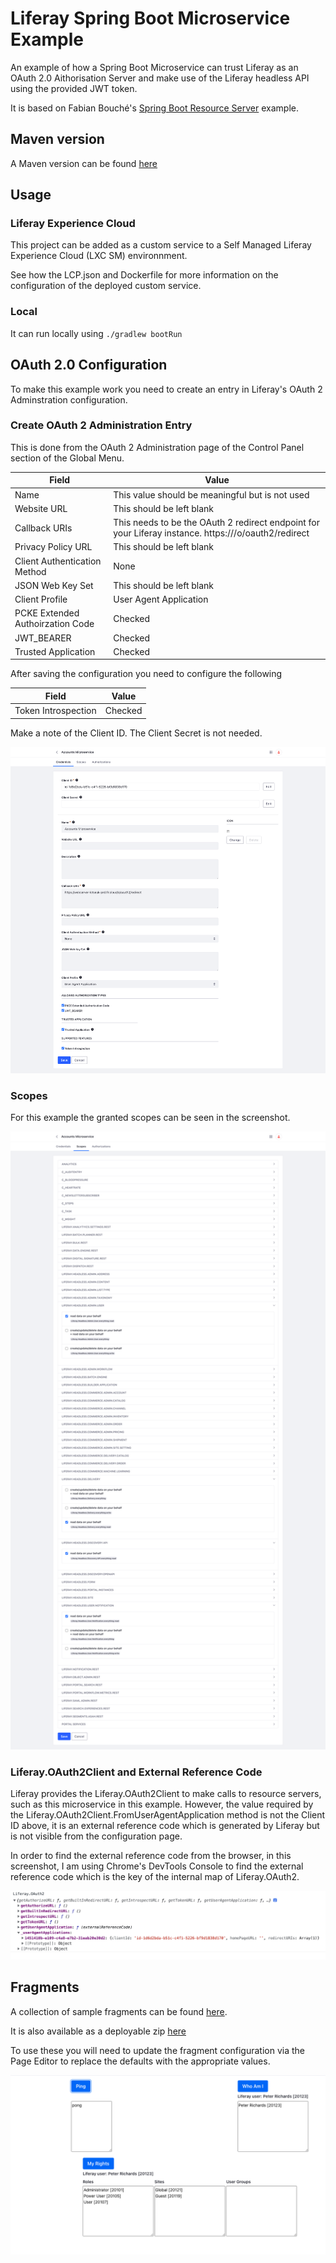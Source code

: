 # Liferay Spring Boot Microservice Example
An example of how a Spring Boot Microservice can trust Liferay as an OAuth 2.0 Aithorisation Server and make use of the Liferay headless API using the provided JWT token.

It is based on Fabian Bouché's [Spring Boot Resource Server](https://github.com/fabian-bouche-liferay/spring-boot-sample) example.

## Maven version

A Maven version can be found [here](https://github.com/peterrichards-lr/liferay-spring-boot-micro-service-maven-example) 

## Usage
### Liferay Experience Cloud
This project can be added as a custom service to a Self Managed Liferay Experience Cloud (LXC SM) environnment.

See how the LCP.json and Dockerfile for more information on the configuration of the deployed custom service.

### Local
It can run locally using `./gradlew bootRun`

## OAuth 2.0 Configuration
To make this example work you need to create an entry in Liferay's OAuth 2 Adminstration configuration.

### Create OAuth 2 Administration Entry

This is done from the OAuth 2 Administration page of the Control Panel section of the Global Menu.

Field | Value
--- | ---
Name | This value should be meaningful but is not used
Website URL | This should be left blank
Callback URIs | This needs to be the OAuth 2 redirect endpoint for your Liferay instance. https://<liferay host>/o/oauth2/redirect
Privacy Policy URL | This should be left blank
Client Authentication Method | None
JSON Web Key Set | This should be left blank
Client Profile | User Agent Application
PCKE Extended Authoirzation Code | Checked
JWT_BEARER | Checked
Trusted Application | Checked

After saving the configuration you need to configure the following

Field | Value
--- | ---
Token Introspection | Checked

Make a note of the Client ID. The Client Secret is not needed.

![Sample configuration](images/oauth2-sample-configuration.png)

### Scopes

For this example the granted scopes can be seen in the screenshot.

![Sample scopes](images/oath2-sample-scopes.png)

### Liferay.OAuth2Client and External Reference Code

Liferay provides the Liferay.OAuth2Client to make calls to resource servers, such as this microservice in this example. However, the value required by the Liferay.OAuth2Client.FromUserAgentApplication method is not the Client ID above, it is an external reference code which is generated by Liferay but is not visible from the configuration page.

In order to find the external reference code from the browser, in this screenshot, I am using Chrome's DevTools Console to find the external reference code which is the key of the internal map of Liferay.OAuth2.

![Obtain the external reference code](images/obtain-external-reference-code.png)

## Fragments
A collection of sample fragments can be found [here](https://github.com/peterrichards-lr/liferay-fragments/tree/main/user-account).

It is also available as a deployable zip [here](/assets/user-account-fragments.zip)

To use these you will need to update the fragment configuration via the Page Editor to replace the defaults with the appropriate values.

![Sample fragments](images/fragments-screenshot.png)